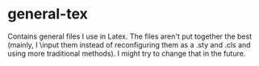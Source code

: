 # general-tex
Contains general files I use in Latex.
The files aren't put together the best (mainly, I \input them instead of reconfiguring them as a .sty and .cls and using more traditional methods).
I might try to change that in the future.
